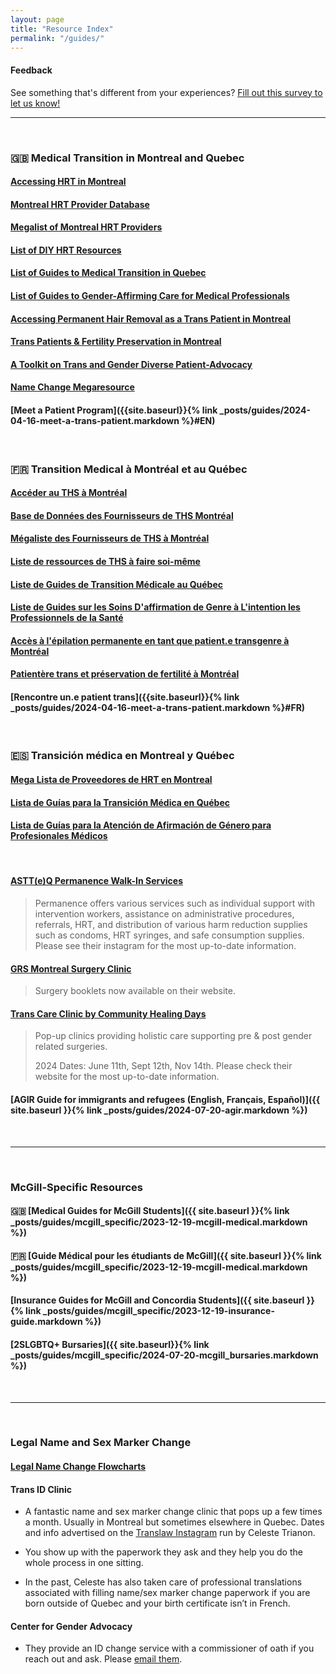 ```yaml
---
layout: page
title: "Resource Index"
permalink: "/guides/"
---
```


#### Feedback
See something that's different from your experiences? [Fill out this survey to let us know!](https://docs.google.com/forms/d/e/1FAIpQLSerZAVmm0v3k6GNB3GGfWLwHsOEXGFuTqXM7C5c4MM1GmBhHw/viewform)

---

<br>

### 🇬🇧 Medical Transition in Montreal and Quebec 
#### [Accessing HRT in Montreal](https://docs.google.com/document/d/1l3AyDUzHo-OHaiCL8q_7h7XYpJAS_pVOy8rnOB6h1a0)
#### [Montreal HRT Provider Database](https://www.notion.so/Montreal-HRT-Project-b9f9e946e98244879be288878d4aef82?pvs=25)
#### [Megalist of Montreal HRT Providers](https://docs.google.com/document/d/1XEaPHiunufc-wbjKacb6Vrt0OjlbeDGptFiqKNC6-Xw)
#### [List of DIY HRT Resources](https://docs.google.com/document/d/1Bcyr7SWGb9Bo03ncXABOuHhhPcF26PQuuvxJ2-19oIA)
#### [List of Guides to Medical Transition in Quebec](https://docs.google.com/document/d/1XWReymTdgERAzm_VQMOnmEtXFjbnSX9FQlR3SU-_t9k)
#### [List of Guides to Gender-Affirming Care for Medical Professionals](https://docs.google.com/document/d/1js1h9AvUFhhPmofQrYti3U-4rbDpDVoEF-bZRpLKNv0)
#### [Accessing Permanent Hair Removal as a Trans Patient in Montreal](https://docs.google.com/document/d/1_OF7YAQZ9UUFK3CzO2UmC3OBK1J5OhNvGpIaLcn1BT0)
#### [Trans Patients & Fertility Preservation in Montreal](https://docs.google.com/document/d/11yEDamdEGYbMS3-klio7rW7-g4FAgDfn3Ou3peH5nDo)
#### [A Toolkit on Trans and Gender Diverse Patient-Advocacy](https://www.wisdom2action.org/rpt-toolkit/)
#### [Name Change Megaresource](https://docs.google.com/document/d/1-2CGPE2W_slNMBmpGTkMQ8L4s8sKcGd8TbJBpfnbMc0)
#### [Meet a Patient Program]({{site.baseurl}}{% link _posts/guides/2024-04-16-meet-a-trans-patient.markdown %}#EN)

<br>

### 🇫🇷 Transition Medical à Montréal et au Québec
#### [Accéder au THS à Montréal](https://docs.google.com/document/d/1GwQv6Yi0HNrk5DpA__VIX7HTdIABe8pbk1l05UNxl_M)
#### [Base de Données des Fournisseurs de THS Montréal](https://www.notion.so/Projet-THS-Montr-al-1beaca71e661800b9f82e6b91d6edf24)
#### [Mégaliste des Fournisseurs de THS à Montréal](https://docs.google.com/document/d/1orf7yv6fqI9VELfhejxauYA16xoGY01EOy_PggN2zug)
#### [Liste de ressources de THS à faire soi-même](https://docs.google.com/document/d/1V4-nwRQueFOiuEdLSRok2BHp31liUHh4736sz7E95do)
#### [Liste de Guides de Transition Médicale au Québec](https://docs.google.com/document/d/1c8f7-CuiaMesZ_gzQnAdj-KVMd81VTPROEh5sBo7vZs)
#### [Liste de Guides sur les Soins D'affirmation de Genre à L'intention les Professionnels de la Santé](https://docs.google.com/document/d/1vcjveqETwuqhAM4YSkvrBC-DL1cqz7DG5sLFpLlnnpQ)
#### [Accès à l'épilation permanente en tant que patient.e transgenre à Montréal](https://docs.google.com/document/d/1mdHdFKuRZ70f841Ee4YmTTQOBgxQ62OTmlbNuZ5U7-Y)
#### [Patientère trans et préservation de fertilité à Montréal](https://docs.google.com/document/d/1vmD_FZ_tLpZPfrNqVJa-xY_DyoI2kiT-6qQJeFwx3Q4/edit?tab=t.0)
#### [Rencontre un.e patient trans]({{site.baseurl}}{% link _posts/guides/2024-04-16-meet-a-trans-patient.markdown %}#FR)

<br>

### 🇪🇸 Transición médica en Montreal y Québec
#### [Mega Lista de Proveedores de HRT en Montreal](https://docs.google.com/document/d/1uOFEjYz0FZdqyGcXY_W7BbypKf4hhkz1paQlzu0htuQ)
#### [Lista de Guías para la Transición Médica en Québec](https://docs.google.com/document/d/1e94_ylFj1ekArR2teJ-N51IDayuY-8RNw6YGSczWEqs)
#### [Lista de Guías para la Atención de Afirmación de Género para Profesionales Médicos](https://docs.google.com/document/d/1uItwzgt3oKx4edNcsh2ecDUxK7ptumCT7Sjxjn4ZbuA/)

<br>

#### [ASTT(e)Q Permanence Walk-In Services](https://www.instagram.com/p/C9A2RnUO3yV)
> Permanence offers various services such as individual support with intervention workers, assistance on administrative procedures, referrals, HRT, and distribution of various harm reduction supplies such as condoms, HRT syringes, and safe consumption supplies. Please see their instagram for the most up-to-date information.

#### [GRS Montreal Surgery Clinic](https://www.grsmontreal.com/)

> Surgery booklets now available on their website.

#### [Trans Care Clinic by Community Healing Days](https://www.communityhealingdays.ca/transcare)

> Pop-up clinics providing holistic care supporting pre & post gender related surgeries. 
> 
> 2024 Dates: June 11th, Sept 12th, Nov 14th. Please check their website for the most up-to-date information.

#### [AGIR Guide for immigrants and refugees (English, Français, Español)]({{ site.baseurl }}{% link _posts/guides/2024-07-20-agir.markdown %})

<br>

---

<br>

### McGill-Specific Resources

#### 🇬🇧 [Medical Guides for McGill Students]({{ site.baseurl }}{% link _posts/guides/mcgill_specific/2023-12-19-mcgill-medical.markdown %})
#### 🇫🇷 [Guide Médical pour les étudiants de McGill]({{ site.baseurl }}{% link _posts/guides/mcgill_specific/2023-12-19-mcgill-medical.markdown %})

#### [Insurance Guides for McGill and Concordia Students]({{ site.baseurl }}{% link _posts/guides/mcgill_specific/2023-12-19-insurance-guide.markdown %})

#### [2SLGBTQ+ Bursaries]({{ site.baseurl}}{% link _posts/guides/mcgill_specific/2024-07-20-mcgill_bursaries.markdown %})


<br>

---

<br>

### Legal Name and Sex Marker Change

#### [Legal Name Change Flowcharts](https://docs.google.com/document/d/1EBOgUek9VibksaYJkAK7YoLOBAZlY_NoLDg_8kbpcfE)

#### Trans ID Clinic
- A fantastic name and sex marker change clinic that pops up a few times a month. Usually in Montreal but sometimes elsewhere in Quebec. Dates and info advertised on the [Translaw Instagram](https://www.instagram.com/translaw/) run by Celeste Trianon.

- You show up with the paperwork they ask and they help you do the whole process in one sitting.

- In the past, Celeste has also taken care of professional translations associated with filling name/sex marker change paperwork if you are born outside of Quebec and your birth certificate isn’t in French. 

#### Center for Gender Advocacy
- They provide an ID change service with a commissioner of oath if you reach out and ask. Please [email them](mailto:info@genderadvocacy.org).
